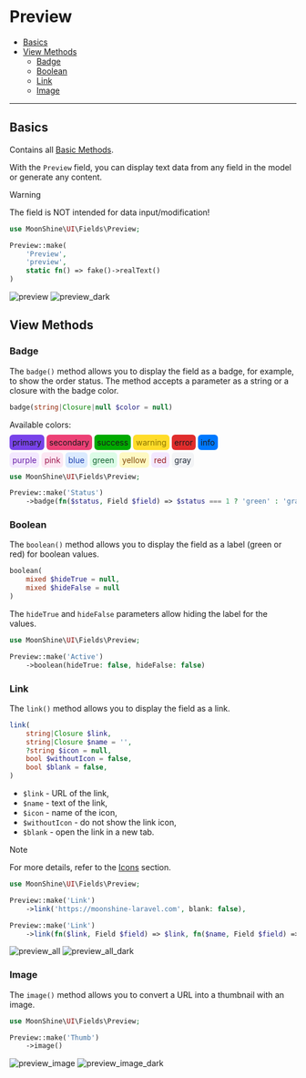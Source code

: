 # Preview

- [Basics](#basics)
- [View Methods](#view-methods)
  - [Badge](#badge)
  - [Boolean](#boolean)
  - [Link](#link)
  - [Image](#image)

---

<a name="basics"></a>
## Basics

Contains all [Basic Methods](/docs/{{version}}/fields/basic-methods).

With the `Preview` field, you can display text data from any field in the model or generate any content.

> [!WARNING]
> The field is NOT intended for data input/modification!

```php
use MoonShine\UI\Fields\Preview;

Preview::make(
    'Preview',
    'preview',
    static fn() => fake()->realText()
)
```

![preview](https://raw.githubusercontent.com/moonshine-software/doc/3.x/resources/screenshots/preview.png#light)
![preview_dark](https://raw.githubusercontent.com/moonshine-software/doc/3.x/resources/screenshots/preview_dark.png#dark)

<a name="view-methods"></a>
## View Methods

<a name="badge"></a>
### Badge

The `badge()` method allows you to display the field as a badge, for example, to show the order status.
The method accepts a parameter as a string or a closure with the badge color.

```php
badge(string|Closure|null $color = null)
```

Available colors:

<span style="background-color: #7843e9; padding: 5px; border-radius: 0.375rem">primary</span>
<span style="background-color: #ec4176; padding: 5px; border-radius: 0.375rem">secondary</span>
<span style="background-color: #00aa00; padding: 5px; border-radius: 0.375rem">success</span>
<span style="background-color: #ffdc2a; padding: 5px; border-radius: 0.375rem; color: rgb(139 116 0 / 1);">warning</span>
<span style="background-color: #e02d2d; padding: 5px; border-radius: 0.375rem">error</span>
<span style="background-color: #0079ff; padding: 5px; border-radius: 0.375rem">info</span>

<span style="background-color: rgb(243 232 255 / 1); color: rgb(107 33 168 / 1); padding: 5px; border-radius: 0.375rem">purple</span>
<span style="background-color: rgb(252 231 243 / 1); color: rgb(157 23 77 / 1); padding: 5px; border-radius: 0.375rem">pink</span>
<span style="background-color: rgb(219 234 254 / 1); color: rgb(30 64 175 / 1); padding: 5px; border-radius: 0.375rem">blue</span>
<span style="background-color: rgb(220 252 231 / 1); color: rgb(22 101 52 / 1); padding: 5px; border-radius: 0.375rem">green</span>
<span style="background-color: rgb(254 249 195 / 1); color: rgb(133 77 14 / 1); padding: 5px; border-radius: 0.375rem">yellow</span>
<span style="background-color: rgb(243 232 255 / 1); color: rgb(153 27 27 / 1); padding: 5px; border-radius: 0.375rem">red</span>
<span style="background-color: rgb(243 244 246 / 1); color: rgb(31 41 55 / 1); padding: 5px; border-radius: 0.375rem">gray</span>

```php
use MoonShine\UI\Fields\Preview;

Preview::make('Status')
    ->badge(fn($status, Field $field) => $status === 1 ? 'green' : 'gray')
```

<a name="boolean"></a>
### Boolean

The `boolean()` method allows you to display the field as a label (green or red) for boolean values.

```php
boolean(
    mixed $hideTrue = null,
    mixed $hideFalse = null
)
```

The `hideTrue` and `hideFalse` parameters allow hiding the label for the values.

```php
use MoonShine\UI\Fields\Preview;

Preview::make('Active')
    ->boolean(hideTrue: false, hideFalse: false)
```

<a name="link"></a>
### Link

The `link()` method allows you to display the field as a link.

```php
link(
    string|Closure $link,
    string|Closure $name = '',
    ?string $icon = null,
    bool $withoutIcon = false,
    bool $blank = false,
)
```

- `$link` - URL of the link,
- `$name` - text of the link,
- `$icon` - name of the icon,
- `$withoutIcon` - do not show the link icon,
- `$blank` - open the link in a new tab.

> [!NOTE]
> For more details, refer to the [Icons](/docs/{{version}}/icons) section.

```php
use MoonShine\UI\Fields\Preview;

Preview::make('Link')
    ->link('https://moonshine-laravel.com', blank: false),

Preview::make('Link')
    ->link(fn($link, Field $field) => $link, fn($name, Field $field) => 'Go')
```

![preview_all](https://raw.githubusercontent.com/moonshine-software/doc/3.x/resources/screenshots/preview_all.png#light)
![preview_all_dark](https://raw.githubusercontent.com/moonshine-software/doc/3.x/resources/screenshots/preview_all_dark.png#dark)

<a name="image"></a>
### Image

The `image()` method allows you to convert a URL into a thumbnail with an image.

```php
use MoonShine\UI\Fields\Preview;

Preview::make('Thumb')
    ->image()
```

![preview_image](https://raw.githubusercontent.com/moonshine-software/doc/3.x/resources/screenshots/preview_image.png#light)
![preview_image_dark](https://raw.githubusercontent.com/moonshine-software/doc/3.x/resources/screenshots/preview_image_dark.png#dark)
